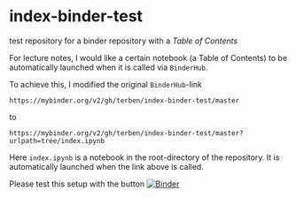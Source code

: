 # index-binder-test
test repository for a binder repository with a *Table of Contents*

For lecture notes, I would like a certain notebook (a Table of Contents) to be automatically launched when it is called via `BinderHub`.

To achieve this, I modified the original `BinderHub`-link

```
https://mybinder.org/v2/gh/terben/index-binder-test/master
```

to

```
https://mybinder.org/v2/gh/terben/index-binder-test/master?urlpath=tree/index.ipynb
```

Here `index.ipynb` is a notebook in the root-directory of the repository. It is automatically launched when the link above is called.

Please test this setup with the button [![Binder](https://mybinder.org/badge_logo.svg)](https://mybinder.org/v2/gh/terben/index-binder-test/master?urlpath=tree/index.ipynb)
